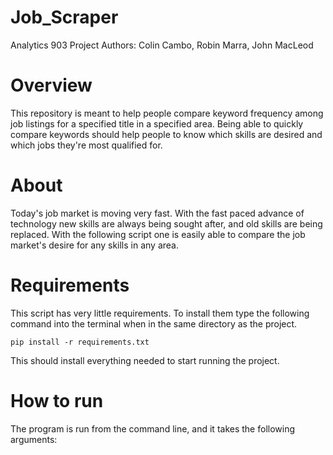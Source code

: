 # Job_Scraper
Analytics 903 Project
Authors: Colin Cambo, Robin Marra, John MacLeod

# Overview

This repository is meant to help people compare keyword frequency among job listings for a specified title in a specified area. Being able to quickly compare keywords should help people to know which skills are desired and which jobs they're most qualified for.

# About

Today's job market is moving very fast. With the fast paced advance of technology new skills are always being sought after, and old skills are being replaced. With the following script one is easily able to compare the job market's desire for any skills in any area.

# Requirements

This script has very little requirements. To install them type the following command into the terminal when in the same directory as the project.

` pip install -r requirements.txt `

This should install everything needed to start running the project.

# How to run

The program is run from the command line, and it takes the following arguments:

